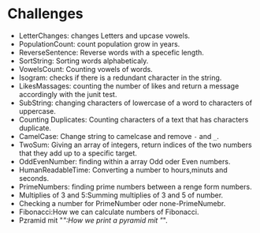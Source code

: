 # Challenges
- LetterChanges: changes Letters and upcase vowels.
- PopulationCount: count population grow in years.
- ReverseSentence: Reverse words with a specefic length.
- SortString: Sorting words alphabeticaly.
- VowelsCount: Counting vowels of words.
- Isogram: checks if there is a redundant character in the        string.
- LikesMassages: counting the number of likes and return a       message accordingly with the junit test.
- SubString: changing  characters of lowercase of a word to      characters of uppercase.  
- Counting Duplicates: Counting characters of a text that has 
    characters duplicate.
- CamelCase: Change string to camelcase and remove `-` and `_`.
- TwoSum: Giving an array of integers, return indices of the         two numbers that they add up to a specific target.
- OddEvenNumber: finding within a array Odd oder Even numbers.
- HumanReadableTime: Converting a number to hours,minuts and          seconds.
- PrimeNumbers: finding prime numbers between a renge form  numbers. 
- Multiplies of 3 and 5:Summing multiplies of 3 and 5 of number.
- Checking a number for PrimeNumber oder none-PrimeNumebr.
- Fibonacci:How we can calculate numbers of Fibonacci.
- Pzramid mit "*":How we print a pyramid mit "*".